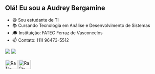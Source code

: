 ## Olá! Eu sou a Audrey Bergamine

- 😄 Sou estudante de TI
- 📚 Cursando Tecnologia em Análise e Desenvolvimento de Sistemas
- 🎓 Instituição: FATEC Ferraz de Vasconcelos
- 📫 Contato: (11) 96473-5512 

<div>
  <ahref="https://github.com/AudreyBergamine">
  <img heigh="180em" src="https://github-readme-stats.vercel.app/api?username=audreybergamine&show_icons=true&theme=dracula&include_all_commits=true&count_private=true"/>
  <img heigh="180em" src="https://github-readme-stats.vercel.app/api?top-langs/?username=audreybergamine&layout=compact&langs_count=168theme=dracula"/> 
</div>
  
  
<div style="display: inline_block"><br>
<img align="center" alt="Rafa-Python" height="30" width="40" src=""https://raw.githubusercontent.com/devicons/devicon/master/icon/python/python-original.svg">
<img align="center" alt="Rafa-Python" height="30" width="40" src=""https://raw.githubusercontent.com/devicons/devicon/master/icon/java/java-original.svg">
